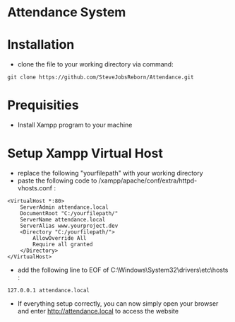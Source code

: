 # Attendance System

# Installation
- clone the file to your working directory via command:
```
git clone https://github.com/SteveJobsReborn/Attendance.git
```

# Prequisities
- Install Xampp program to your machine

# Setup Xampp Virtual Host
- replace the following "yourfilepath" with your working directory
- paste the following code to /xampp/apache/conf/extra/httpd-vhosts.conf :
```
<VirtualHost *:80>
    ServerAdmin attendance.local
    DocumentRoot "C:/yourfilepath/"
    ServerName attendance.local
    ServerAlias www.yourproject.dev
    <Directory "C:/yourfilepath/">
        AllowOverride All
        Require all granted
    </Directory>
</VirtualHost>
```
- add the following line to EOF of C:\Windows\System32\drivers\etc\hosts :
```
127.0.0.1 attendance.local
```
- If everything setup correctly, you can now simply open your browser and enter http://attendance.local to access the website




